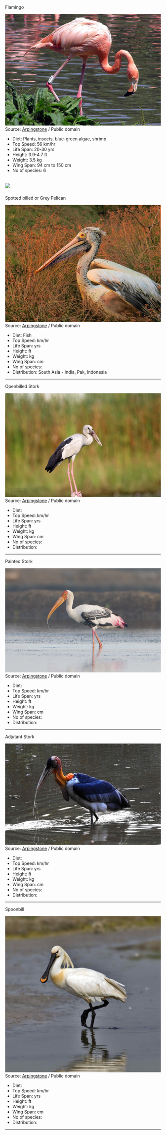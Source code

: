 Flamingo  

![red](images/1_caribbeanFlamingo.jpg) 
Source: [Arpingstone](https://commons.wikimedia.org/wiki/File:Caribbean_Flamingo.jpg "via Wikimedia Commons") / Public domain

* Diet: Plants, insects, blue-green algae, shrimp
* Top Speed: 56 km/hr
* Life Span: 20-30 yrs
* Height: 3.9-4.7 ft
* Weight: 3.5 kg
* Wing Span: 94 cm to 150 cm
* No of species: 6  

![](https://upload.wikimedia.org/wikipedia/commons/8/89/Flamingo_range.png)
-----
Spotted billed or Grey Pelican  

![red](images/2_spotBilled.jpg) 
Source: [Arpingstone](https://commons.wikimedia.org/wiki/File:Caribbean_Flamingo.jpg "via Wikimedia Commons") / Public domain

* Diet: Fish
* Top Speed: km/hr
* Life Span:  yrs
* Height:  ft
* Weight:  kg
* Wing Span:  cm
* No of species:
* Distribution: South Asia - India, Pak, Indonesia
-----
Openbilled Stork  

![red](images/3_openBilled.jpeg) 
Source: [Arpingstone](https://commons.wikimedia.org/wiki/File:Caribbean_Flamingo.jpg "via Wikimedia Commons") / Public domain

* Diet: 
* Top Speed: km/hr
* Life Span:  yrs
* Height:  ft
* Weight:  kg
* Wing Span:  cm
* No of species:
* Distribution:  
-----
Painted Stork  

![red](images/4_paintedStork.jpg) 
Source: [Arpingstone](https://commons.wikimedia.org/wiki/File:Caribbean_Flamingo.jpg "via Wikimedia Commons") / Public domain

* Diet: 
* Top Speed: km/hr
* Life Span:  yrs
* Height:  ft
* Weight:  kg
* Wing Span:  cm
* No of species:
* Distribution:  
-----
Adjutant Stork  

![red](images/5_adjutantStork.jpeg) 
Source: [Arpingstone](https://commons.wikimedia.org/wiki/File:Caribbean_Flamingo.jpg "via Wikimedia Commons") / Public domain

* Diet: 
* Top Speed: km/hr
* Life Span:  yrs
* Height:  ft
* Weight:  kg
* Wing Span:  cm
* No of species:
* Distribution:  
-----
Spoonbill  

![red](images/6_spoonBill.jpg) 
Source: [Arpingstone](https://commons.wikimedia.org/wiki/File:Caribbean_Flamingo.jpg "via Wikimedia Commons") / Public domain

* Diet: 
* Top Speed: km/hr
* Life Span:  yrs
* Height:  ft
* Weight:  kg
* Wing Span:  cm
* No of species:
* Distribution:  
-----

